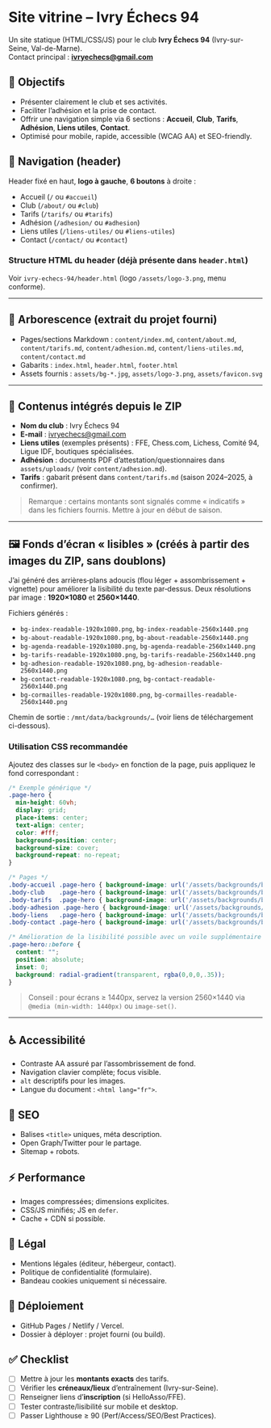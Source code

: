 # Site vitrine – Ivry Échecs 94

Un site statique (HTML/CSS/JS) pour le club **Ivry Échecs 94** (Ivry-sur-Seine, Val-de-Marne).  
Contact principal : **ivryechecs@gmail.com**

## 🎯 Objectifs
- Présenter clairement le club et ses activités.
- Faciliter l’adhésion et la prise de contact.
- Offrir une navigation simple via 6 sections : **Accueil**, **Club**, **Tarifs**, **Adhésion**, **Liens utiles**, **Contact**.
- Optimisé pour mobile, rapide, accessible (WCAG AA) et SEO-friendly.

## 🧭 Navigation (header)
Header fixé en haut, **logo à gauche**, **6 boutons** à droite :
- Accueil (`/` ou `#accueil`)
- Club (`/about/` ou `#club`)
- Tarifs (`/tarifs/` ou `#tarifs`)
- Adhésion (`/adhesion/` ou `#adhesion`)
- Liens utiles (`/liens-utiles/` ou `#liens-utiles`)
- Contact (`/contact/` ou `#contact`)

### Structure HTML du header (déjà présente dans `header.html`)
Voir `ivry-echecs-94/header.html` (logo `/assets/logo-3.png`, menu conforme).

---

## 📁 Arborescence (extrait du projet fourni)
- Pages/sections Markdown : `content/index.md`, `content/about.md`, `content/tarifs.md`, `content/adhesion.md`, `content/liens-utiles.md`, `content/contact.md`
- Gabarits : `index.html`, `header.html`, `footer.html`
- Assets fournis : `assets/bg-*.jpg`, `assets/logo-3.png`, `assets/favicon.svg`

---

## 🧩 Contenus intégrés depuis le ZIP
- **Nom du club** : Ivry Échecs 94
- **E-mail** : ivryechecs@gmail.com
- **Liens utiles** (exemples présents) : FFE, Chess.com, Lichess, Comité 94, Ligue IDF, boutiques spécialisées.
- **Adhésion** : documents PDF d’attestation/questionnaires dans `assets/uploads/` (voir `content/adhesion.md`).
- **Tarifs** : gabarit présent dans `content/tarifs.md` (saison 2024–2025, à confirmer).

> Remarque : certains montants sont signalés comme « indicatifs » dans les fichiers fournis. Mettre à jour en début de saison.

---

## 🖼️ Fonds d’écran « lisibles » (créés à partir des images du ZIP, sans doublons)
J’ai généré des arrières‑plans adoucis (flou léger + assombrissement + vignette) pour améliorer la lisibilité du texte par‑dessus. Deux résolutions par image : **1920×1080** et **2560×1440**.

Fichiers générés :
- `bg-index-readable-1920x1080.png`, `bg-index-readable-2560x1440.png`
- `bg-about-readable-1920x1080.png`, `bg-about-readable-2560x1440.png`
- `bg-agenda-readable-1920x1080.png`, `bg-agenda-readable-2560x1440.png`
- `bg-tarifs-readable-1920x1080.png`, `bg-tarifs-readable-2560x1440.png`
- `bg-adhesion-readable-1920x1080.png`, `bg-adhesion-readable-2560x1440.png`
- `bg-contact-readable-1920x1080.png`, `bg-contact-readable-2560x1440.png`
- `bg-cormailles-readable-1920x1080.png`, `bg-cormailles-readable-2560x1440.png`

Chemin de sortie : `/mnt/data/backgrounds/…` (voir liens de téléchargement ci-dessous).

### Utilisation CSS recommandée
Ajoutez des classes sur le `<body>` en fonction de la page, puis appliquez le fond correspondant :

```css
/* Exemple générique */
.page-hero { 
  min-height: 60vh; 
  display: grid; 
  place-items: center; 
  text-align: center;
  color: #fff;
  background-position: center;
  background-size: cover;
  background-repeat: no-repeat;
}

/* Pages */
.body-accueil .page-hero { background-image: url('/assets/backgrounds/bg-index-readable-1920x1080.png'); }
.body-club    .page-hero { background-image: url('/assets/backgrounds/bg-about-readable-1920x1080.png'); }
.body-tarifs  .page-hero { background-image: url('/assets/backgrounds/bg-tarifs-readable-1920x1080.png'); }
.body-adhesion .page-hero { background-image: url('/assets/backgrounds/bg-adhesion-readable-1920x1080.png'); }
.body-liens   .page-hero { background-image: url('/assets/backgrounds/bg-agenda-readable-1920x1080.png'); }
.body-contact .page-hero { background-image: url('/assets/backgrounds/bg-contact-readable-1920x1080.png'); }

/* Amélioration de la lisibilité possible avec un voile supplémentaire */
.page-hero::before {
  content: "";
  position: absolute;
  inset: 0;
  background: radial-gradient(transparent, rgba(0,0,0,.35));
}
```

> Conseil : pour écrans ≥ 1440px, servez la version 2560×1440 via `@media (min-width: 1440px)` ou `image-set()`.

---

## ♿ Accessibilité
- Contraste AA assuré par l’assombrissement de fond.
- Navigation clavier complète; focus visible.
- `alt` descriptifs pour les images.
- Langue du document : `<html lang="fr">`.

## 🔎 SEO
- Balises `<title>` uniques, méta description.
- Open Graph/Twitter pour le partage.
- Sitemap + robots.

## ⚡ Performance
- Images compressées; dimensions explicites.
- CSS/JS minifiés; JS en `defer`.
- Cache + CDN si possible.

## 🔐 Légal
- Mentions légales (éditeur, hébergeur, contact).
- Politique de confidentialité (formulaire).
- Bandeau cookies uniquement si nécessaire.

## 🚀 Déploiement
- GitHub Pages / Netlify / Vercel.
- Dossier à déployer : projet fourni (ou build).

## ✅ Checklist
- [ ] Mettre à jour les **montants exacts** des tarifs.
- [ ] Vérifier les **créneaux/lieux** d’entraînement (Ivry-sur-Seine).
- [ ] Renseigner liens d’**inscription** (si HelloAsso/FFE).
- [ ] Tester contraste/lisibilité sur mobile et desktop.
- [ ] Passer Lighthouse ≥ 90 (Perf/Access/SEO/Best Practices).
